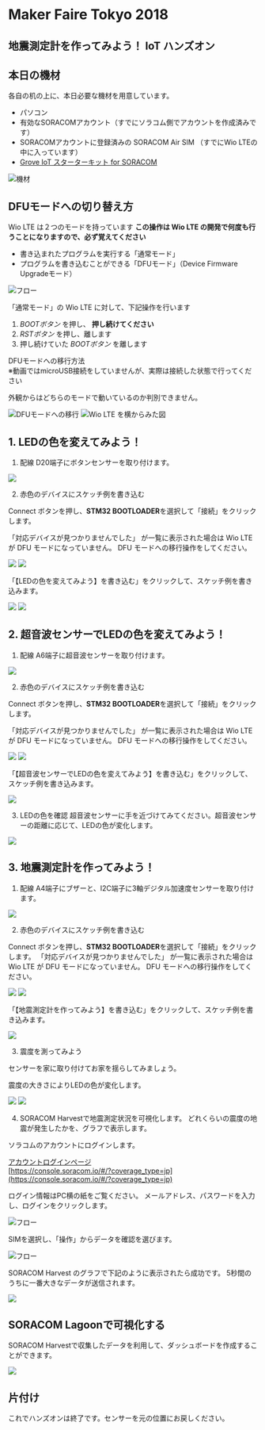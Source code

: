 # Maker Faire Tokyo 2018 
## 地震測定計を作ってみよう！ IoT ハンズオン

## 本日の機材
各自の机の上に、本日必要な機材を用意しています。
* パソコン
* 有効なSORACOMアカウント（すでにソラコム側でアカウントを作成済みです）
* SORACOMアカウントに登録済みの SORACOM Air SIM （すでにWio LTEの中に入っています）
* [Grove IoT スターターキット for SORACOM](https://soracom.jp/products/#grovestarter_kit)

![機材](https://docs.google.com/drawings/d/e/2PACX-1vQDtAOALHo8MhG_Hr1LUfVJvOfrVJjOslUvKhTvGKmcQ1KH849J-RsXl3VXsuTCytJJceyVkG3Rjlbl/pub?w=757&h=540)

## DFUモードへの切り替え方
Wio LTE は２つのモードを持っています
**この操作は Wio LTE の開発で何度も行うことになりますので、必ず覚えてください**

* 書き込まれたプログラムを実行する「通常モード」
* プログラムを書き込むことができる「DFUモード」（Device Firmware Upgradeモード）

![フロー](https://docs.google.com/drawings/d/e/2PACX-1vQAcnymqWTTneRwnc9EFz21YvrmfCsIuV33yfqf1ODC_LKQR-6762CJDMclRIWC8BfUeDDLpC6KKs-2/pub?w=581&h=253)

「通常モード」の Wio LTE に対して、下記操作を行います

1. *BOOTボタン* を押し、 **押し続けてください**
2. *RSTボタン* を押し、離します
3. 押し続けていた *BOOTボタン* を離します

DFUモードへの移行方法  
※動画ではmicroUSB接続をしていませんが、実際は接続した状態で行ってください

外観からはどちらのモードで動いているのか判別できません。

![DFUモードへの移行](http://drive.google.com/uc?export=view&id=1447mCTbYS7iMTtVWaTkXJzHD8vJ8lprJ)
![Wio LTE を横からみた図](https://docs.google.com/drawings/d/e/2PACX-1vRnhRiZC7-jRCqLaxJO6E7Bmq0_8BxornXgP1y6UHdYXhr6iBm_RNoV148oSzJKeHBYXRjYai9msQoz/pub?w=480&h=249)

<h2 id="handson1">1. LEDの色を変えてみよう！</h2>

1. 配線
D20端子にボタンセンサーを取り付けます。

<img src="https://docs.google.com/drawings/d/e/2PACX-1vQ3pNyAow0Q7A7POrhHF6X7fPOzTd9QywxTHXWVTiXVzuSs_0snALgZYHuVjQ5pqTr33_J5ezkae3y5/pub?w=845&amp;h=567">

2. 赤色のデバイスにスケッチ例を書き込む

Connect ボタンを押し、**STM32 BOOTLOADER**を選択して「接続」をクリックします。

「対応デバイスが見つかりませんでした」 が一覧に表示された場合は Wio LTE が DFU モードになっていません。 DFU モードへの移行操作をしてください。

<img src="https://docs.google.com/drawings/d/e/2PACX-1vSQr_8ZmzQnIGhIHvBEB4mBulseWBDbftprJUcPTL8nhTHSS1OA1xe946KaS0fsVpRHN8aElixD1V2z/pub?w=965&amp;h=455">

<img src="https://docs.google.com/drawings/d/e/2PACX-1vQ-XijjLxTrEF-rBCw90vMEb9NbGukflIj3CaNWlIckzY6vQnti8pQVGMA_MEMcr2vnq4mbJ80fVv5F/pub?w=715&amp;h=456">

「【LEDの色を変えてみよう】を書き込む」をクリックして、スケッチ例を書き込みます。

<img src="https://docs.google.com/drawings/d/e/2PACX-1vStGWiiB8GMC7lJwWCaun3sLyJTwkD0JkhjWRYnk_4wJra6LjfkV-zqJkmoIRuB1N7iZdKv_EN42uev/pub?w=922&amp;h=389">

<img src="https://docs.google.com/drawings/d/e/2PACX-1vRSXSCsMq8nWcRY-ev-JcWex8b-Xql14NjTroVok9R07kO5Jwp0JS4hGsjeyBqydqfspFhaBWeW_81L/pub?w=934&amp;h=430">

<h2 id="handson2">2. 超音波センサーでLEDの色を変えてみよう！</h2>

1. 配線
A6端子に超音波センサーを取り付けます。

<img src="https://docs.google.com/drawings/d/e/2PACX-1vRbHNbn3um_R6Y6HydoY5Hn2E__ggjxtuy5qKGan5wy5TvZNmyYZwZGVnfl3PH_OS-8IK13bao9Thz4/pub?w=831&amp;h=474">

2. 赤色のデバイスにスケッチ例を書き込む

Connect ボタンを押し、**STM32 BOOTLOADER**を選択して「接続」をクリックします。

「対応デバイスが見つかりませんでした」 が一覧に表示された場合は Wio LTE が DFU モードになっていません。 DFU モードへの移行操作をしてください。

<img src="https://docs.google.com/drawings/d/e/2PACX-1vSQr_8ZmzQnIGhIHvBEB4mBulseWBDbftprJUcPTL8nhTHSS1OA1xe946KaS0fsVpRHN8aElixD1V2z/pub?w=965&amp;h=455">

<img src="https://docs.google.com/drawings/d/e/2PACX-1vQ-XijjLxTrEF-rBCw90vMEb9NbGukflIj3CaNWlIckzY6vQnti8pQVGMA_MEMcr2vnq4mbJ80fVv5F/pub?w=715&amp;h=456">


「【超音波センサーでLEDの色を変えてみよう】を書き込む」をクリックして、スケッチ例を書き込みます。

<img src="https://docs.google.com/drawings/d/e/2PACX-1vQzArbiqjaFa0_s5BqQXlK8OkG9lWnlkkV9Umh83IRXi7QKlry1eOGe4RDKulcus0eLlwjUZ2CU4AqC/pub?w=922&amp;h=389">


3. LEDの色を確認
超音波センサーに手を近づけてみてください。超音波センサーの距離に応じて、LEDの色が変化します。

<img src="https://docs.google.com/drawings/d/e/2PACX-1vT2dgUscWaw_DO_rCqYiujKWt6kyEylUOR4Dl4HWevogxEGQM97A-5-AYfuoHQvr5aU66bY41x8Mkl6/pub?w=927&amp;h=537">

<h2 id="handson3">3. 地震測定計を作ってみよう！</h2>

1. 配線
A4端子にブザーと、I2C端子に3軸デジタル加速度センサーを取り付けます。

<img src="https://docs.google.com/drawings/d/e/2PACX-1vSovCwPE9qSJI2KD9Y2gWxExarpw03r4wa-ubcju3mB7YirJEt0ux9oBmN8x4TXVCRxAOrD9Xd69ffS/pub?w=930&amp;h=617">

2. 赤色のデバイスにスケッチ例を書き込む

Connect ボタンを押し、**STM32 BOOTLOADER**を選択して「接続」をクリックします。
「対応デバイスが見つかりませんでした」 が一覧に表示された場合は Wio LTE が DFU モードになっていません。 DFU モードへの移行操作をしてください。

<img src="https://docs.google.com/drawings/d/e/2PACX-1vSQr_8ZmzQnIGhIHvBEB4mBulseWBDbftprJUcPTL8nhTHSS1OA1xe946KaS0fsVpRHN8aElixD1V2z/pub?w=965&amp;h=455">

<img src="https://docs.google.com/drawings/d/e/2PACX-1vQ-XijjLxTrEF-rBCw90vMEb9NbGukflIj3CaNWlIckzY6vQnti8pQVGMA_MEMcr2vnq4mbJ80fVv5F/pub?w=715&amp;h=456">

「【地震測定計を作ってみよう】を書き込む」をクリックして、スケッチ例を書き込みます。

<img src="https://docs.google.com/drawings/d/e/2PACX-1vR0CIpQNXC6KD7uqai2uIWHg4H1HORx7XLeBZsj0dxUOQOaX04dMQbgUJa1Clf7aYkpnpJylwFdVXwN/pub?w=927&amp;h=379">

3. 震度を測ってみよう

センサーを家に取り付けてお家を揺らしてみましょう。

震度の大きさによりLEDの色が変化します。

<img src="https://docs.google.com/drawings/d/e/2PACX-1vQYoOyTs5UtUSI-ulTIqYZZLSbD9DYLDHUzGQQ92zy1fMkyElb_LJAZrvq05IPwDrJmwS5cS7palURS/pub?w=615&amp;h=504">

<img src="https://docs.google.com/drawings/d/e/2PACX-1vR5T24WqRus8i7PnA-qpGjZP_4XwRaKfGtNdB16ol0Uwa4uHZwiE0M8MTBR7cvKhqsen5whtj25Lhfl/pub?w=925&amp;h=599">


4. SORACOM  Harvestで地震測定状況を可視化します。
どれくらいの震度の地震が発生したかを、グラフで表示します。

ソラコムのアカウントにログインします。

[アカウントログインページ](https://console.soracom.io/#/?coverage_type=jp)  
[https://console.soracom.io/#/?coverage_type=jp](https://console.soracom.io/#/?coverage_type=jp)

ログイン情報はPC横の紙をご覧ください。
メールアドレス、パスワードを入力し、ログインをクリックします。

![フロー](https://docs.google.com/drawings/d/e/2PACX-1vTy5KORqQjieOg-ijF5CLyfhALMq-CmE8G9822NahydZSw5zIYqcz4efiru6R5n1RjAEaotdmfNmXsN/pub?w=444&h=250)

SIMを選択し、「操作」からデータを確認を選びます。

![フロー](https://docs.google.com/drawings/d/e/2PACX-1vTyI9zm46Q4RYmDi6wYD0_Q0sFUfmJu-XH_KYR_eDmR7u0ydc1nqIj0jhV_bf1fB5NNn2N_OUEcYHY-/pub?w=455&h=522)

SORACOM Harvest のグラフで下記のように表示されたら成功です。
5秒間のうちに一番大きなデータが送信されます。

<img src="https://docs.google.com/drawings/d/e/2PACX-1vR5T24WqRus8i7PnA-qpGjZP_4XwRaKfGtNdB16ol0Uwa4uHZwiE0M8MTBR7cvKhqsen5whtj25Lhfl/pub?w=925&amp;h=599">


## SORACOM Lagoonで可視化する
SORACOM Harvestで収集したデータを利用して、ダッシュボードを作成することができます。

<img src="https://docs.google.com/drawings/d/e/2PACX-1vS-bFScvPoTOptNh5O2sJb1dMtwEunlQ7MadcTuIj9JtLXWmD7knnpKx5SDe1NE-TSkbRdqj8KgWvRq/pub?w=932&amp;h=433">

## 片付け
これでハンズオンは終了です。センサーを元の位置にお戻しください。
